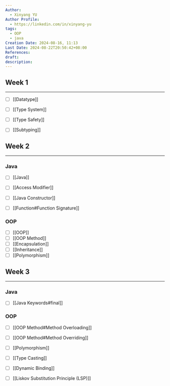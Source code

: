```yaml
---
Author:
  - Xinyang YU
Author Profile:
  - https://linkedin.com/in/xinyang-yu
tags:
  - OOP
  - java
Creation Date: 2024-08-16, 11:13
Last Date: 2024-08-22T20:50:42+08:00
References: 
draft: 
description: 
---
```

## Week 1
---
- [ ] [[Datatype]]
- [ ] [[Type System]]
- [ ] [[Type Safety]]
- [ ] [[Subtyping]]


## Week 2
---
### Java
- [ ] [[Java]]
- [ ] [[Access Modifier]]
- [ ] [[Java Constructor]]
- [ ] [[Function#Function Signature]]


### OOP
- [ ] [[OOP]]
- [ ] [[OOP Method]]
- [ ] [[Encapsulation]]
- [ ] [[Inheritance]]
- [ ] [[Polymorphism]]

## Week 3
---
### Java
- [ ] [[Java Keywords#final]]

### OOP
- [ ] [[OOP Method#Method Overloading]]
- [ ] [[OOP Method#Method Overriding]]
- [ ] [[Polymorphism]]
- [ ] [[Type Casting]]
- [ ] [[Dynamic Binding]]
- [ ] [[Liskov Substitution Principle (LSP)]]

